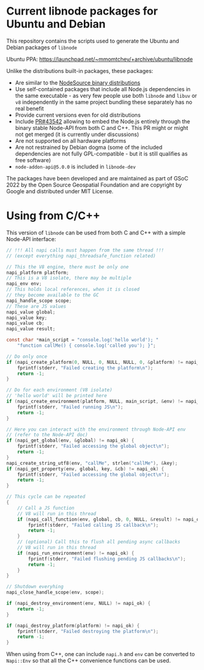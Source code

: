 # Current libnode packages for Ubuntu and Debian

This repository contains the scripts used to generate the Ubuntu and Debian packages of `libnode`

Ubuntu PPA: https://launchpad.net/~mmomtchev/+archive/ubuntu/libnode

Unlike the distributions built-in packages, these packages:
* Are similar to the [NodeSource binary distributions](https://github.com/nodesource/distributions)
* Use self-contained packages that include all Node.js dependencies in the same executable - as very few people use both `libnode` and `libuv` or `v8` independently in the same project bundling these separately has no real benefit
* Provide current versions even for old distributions
* Include [PR#43542](https://github.com/nodejs/node/pull/43542) allowing to embed the Node.js entirely through the binary stable Node-API from both C and C++. This PR might or might not get merged (it is currently under discussions)
* Are not supported on all hardware platforms
* Are not restrained by Debian dogma (some of the included dependencies are not fully GPL-compatible - but it is still qualifies as free software)
* `node-addon-api@5.0.0` is included in `libnode-dev`

The packages have been developed and are maintained as part of GSoC 2022 by the Open Source Geospatial Foundation and are copyright by Google and distributed under MIT License.

# Using from C/C++

This version of `libnode` can be used from both C and C++ with a simple Node-API interface:

```c
// !!! All napi calls must happen from the same thread !!!
// (except everything napi_threadsafe_function related)

// This the V8 engine, there must be only one
napi_platform platform;
// This is a V8 isolate, there may be multiple
napi_env env;
// This holds local references, when it is closed
// they become available to the GC
napi_handle_scope scope;
// These are JS values
napi_value global;
napi_value key;
napi_value cb;
napi_value result;

const char *main_script = "console.log('hello world'); "
    "function callMe() { console.log('called you'); }";

// Do only once
if (napi_create_platform(0, NULL, 0, NULL, NULL, 0, &platform) != napi_ok) {
    fprintf(stderr, "Failed creating the platform\n");
    return -1;
}

// Do for each environment (V8 isolate)
// 'hello world' will be printed here
if (napi_create_environment(platform, NULL, main_script, &env) != napi_ok) {
    fprintf(stderr, "Failed running JS\n");
    return -1;
}

// Here you can interact with the environment through Node-API env
// (refer to the Node-API doc)
if (napi_get_global(env, &global) != napi_ok) {
    fprintf(stderr, "Failed accessing the global object\n");
    return -1;
}
napi_create_string_utf8(env, "callMe", strlen("callMe"), &key);
if (napi_get_property(env, global, key, &cb) != napi_ok) {
    fprintf(stderr, "Failed accessing the global object\n");
    return -1;
}

// This cycle can be repeated
{
    // Call a JS function
    // V8 will run in this thread
    if (napi_call_function(env, global, cb, 0, NULL, &result) != napi_ok) {
        fprintf(stderr, "Failed calling JS callback\n");
        return -1;
    }
    // (optional) Call this to flush all pending async callbacks
    // V8 will run in this thread
    if (napi_run_environment(env) != napi_ok) {
        fprintf(stderr, "Failed flushing pending JS callbacks\n");
        return -1;
    }
}

// Shutdown everyhing
napi_close_handle_scope(env, scope);

if (napi_destroy_environment(env, NULL) != napi_ok) {
    return -1;
}

if (napi_destroy_platform(platform) != napi_ok) {
    fprintf(stderr, "Failed destroying the platform\n");
    return -1;
}
```

When using from C++, one can include `napi.h` and `env` can be converted to `Napi::Env` so that all the C++ convenience functions can be used.
